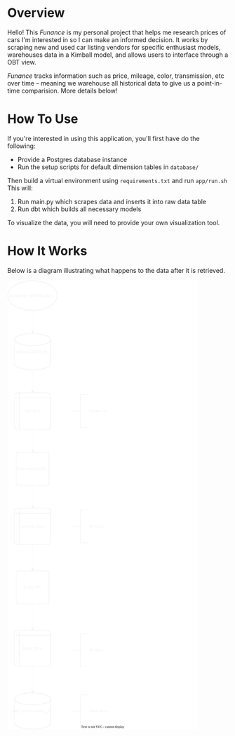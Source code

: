 # Overview
Hello! This *Funance* is my personal project that helps me research prices of cars I'm interested in so I can make an informed decision.
It works by scraping new and used car listing vendors for specific enthusiast models, warehouses data in a Kimball model, and allows users to interface through a OBT view.

*Funance* tracks information such as price, mileage, color, transmission, etc over time – meaning we warehouse all historical data to give us a point-in-time comparision.
More details below!

# How To Use
If you're interested in using this application, you'll first have do the following:
- Provide a Postgres database instance
- Run the setup scripts for default dimension tables in `database/`

Then build a virtual environment using `requirements.txt` and run `app/run.sh`
This will:
1. Run main.py which scrapes data and inserts it into raw data table
2. Run dbt which builds all necessary models

To visualize the data, you will need to provide your own visualization tool.

# How It Works
Below is a diagram illustrating what happens to the data after it is retrieved.

![data_flow_img](https://github.com/fatteryacid/funance/blob/main/docs/img/data_flow.svg?raw=true)